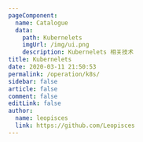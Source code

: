 ```yaml
---
pageComponent:
  name: Catalogue
  data:
    path: Kubernelets
    imgUrl: /img/ui.png
    description: Kubernelets 相关技术
title: Kubernelets
date: 2020-03-11 21:50:53
permalink: /operation/k8s/
sidebar: false
article: false
comment: false
editLink: false
author:
  name: leopisces
  link: https://github.com/Leopisces
---
```

